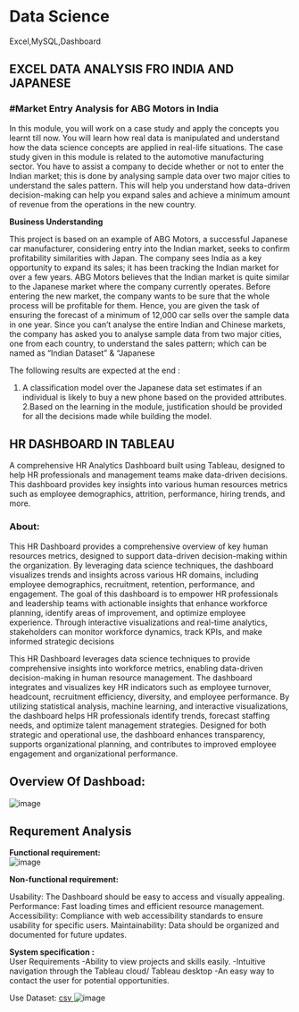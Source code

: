 # Data Science
Excel,MySQL,Dashboard 

<h2>EXCEL DATA ANALYSIS FRO INDIA AND JAPANESE</h2> 

<h3>#Market Entry Analysis for ABG Motors in India</h3>

In this module, you will work on a case study and apply the concepts you learnt till now. You will learn how real data is manipulated and understand how the data science concepts are applied in real-life situations.
The case study given in this module is related to the automotive manufacturing sector. You have to assist a company to decide whether or not to enter the Indian market; this is done by analysing sample data over two major cities to understand the sales pattern. This will help you understand how data-driven decision-making can help you expand sales and achieve a minimum amount of revenue from the operations in the new country.

<b>Business Understanding</b> <br>

This project is based on an example of ABG Motors, a successful Japanese car manufacturer, considering entry into the Indian market, seeks to confirm profitability similarities with Japan.
The company sees India as a key opportunity to expand its sales; it has been tracking the Indian market for over a few years. ABG Motors believes that the Indian market is quite similar to the Japanese market where the company currently operates. Before entering the new market, the company wants to be sure that the whole process will be profitable for them. Hence, you are given the task of ensuring the forecast of a minimum of 12,000 car sells over the sample data in one year.
Since you can’t analyse the entire Indian and Chinese markets, the company has asked you to analyse sample data from two major cities, one from each country, to understand the sales pattern; which can be named as “Indian Dataset” & “Japanese


The following results are expected at the end :
1. A classification model over the Japanese data set estimates if an individual is likely to buy a new phone based on the provided attributes.
2.Based on the learning in the module, justification should be provided for all the decisions made while building the model.

<h2>HR DASHBOARD IN TABLEAU</h2> 

A comprehensive HR Analytics Dashboard built using Tableau, designed to help HR professionals and management teams make data-driven decisions. This dashboard provides key insights into various human resources metrics such as employee demographics, attrition, performance, hiring trends, and more.


<h3> <b>About:</b>  </h3>
This HR Dashboard provides a comprehensive overview of key human resources metrics, designed to support data-driven decision-making within the organization. By leveraging data science techniques, the dashboard visualizes trends and insights across various HR domains, including employee demographics, recruitment, retention, performance, and engagement.
The goal of this dashboard is to empower HR professionals and leadership teams with actionable insights that enhance workforce planning, identify areas of improvement, and optimize employee experience. Through interactive visualizations and real-time analytics, stakeholders can monitor workforce dynamics, track KPIs, and make informed strategic decisions


This HR Dashboard leverages data science techniques to provide comprehensive insights into workforce metrics, enabling data-driven decision-making in human resource management. The dashboard integrates and visualizes key HR indicators such as employee turnover, headcount, recruitment efficiency, diversity, and employee performance. By utilizing statistical analysis, machine learning, and interactive visualizations, the dashboard helps HR professionals identify trends, forecast staffing needs, and optimize talent management strategies. Designed for both strategic and operational use, the dashboard enhances transparency, supports organizational planning, and contributes to improved employee engagement and organizational performance.

<h2> Overview Of Dashboad: </h2> 

![image](https://github.com/user-attachments/assets/72be3b07-26a8-4f2b-9e44-78a38dd5a212)


<h2>Requrement Analysis</h2>

<b>Functional requirement:</b><br>
![image](https://github.com/user-attachments/assets/c6cfd95f-69f4-447b-a86e-cf17bd4d9cb4)

<b>Non-functional requirement:</b><br>

Usability: The Dashboard should be easy to access and visually appealing. Performance: Fast loading times and efficient resource management.
Accessibility: Compliance with web accessibility standards to ensure usability for specific users. Maintainability: Data should be organized and documented for future updates.

<b>System specification :</b><br>
User Requirements
  -Ability to view projects and skills easily.
  -Intuitive navigation through the Tableau cloud/ Tableau desktop
  -An easy way to contact the user for potential opportunities.


Use Dataset:  <a href="https://github.com/aman74858/HR-Dashboard-in-Tableau/blob/main/HR%20dasboard%20short%20dataset.csv"> csv </a>
![image](https://github.com/user-attachments/assets/e5013f0e-1c17-4c61-aa61-bf5455e36e97)



